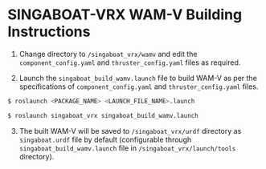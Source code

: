 # SINGABOAT-VRX WAM-V Building Instructions

1. Change directory to `/singaboat_vrx/wamv` and edit the `component_config.yaml` and `thruster_config.yaml` files as required.

2. Launch the `singaboat_build_wamv.launch` file to build WAM-V as per the specifications of `component_config.yaml` and `thruster_config.yaml` files.
```bash
$ roslaunch <PACKAGE_NAME> <LAUNCH_FILE_NAME>.launch

$ roslaunch singaboat_vrx singaboat_build_wamv.launch
```

3. The built WAM-V will be saved to `/singaboat_vrx/urdf` directory as `singaboat.urdf` file by default (configurable through `singaboat_build_wamv.launch` file in `/singaboat_vrx/launch/tools` directory).
